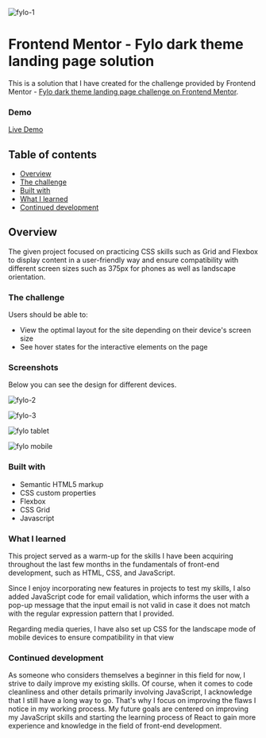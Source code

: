 ![fylo-1](https://github.com/Sab-Mos/fylo-dark-them-landing-page/assets/131381168/29fefd59-0de5-4061-b867-cbb1a062995d)

# Frontend Mentor - Fylo dark theme landing page solution

This is a solution that I have created for the challenge provided by Frontend Mentor - [Fylo dark theme landing page challenge on Frontend Mentor](https://www.frontendmentor.io/challenges/fylo-dark-theme-landing-page-5ca5f2d21e82137ec91a50fd).

### Demo
[Live Demo](https://65469fedbf24fd4520595135--friendly-haupia-35c0c9.netlify.app/)

## Table of contents

- [Overview](#overview)
- [The challenge](#the-challenge)
- [Built with](#built-with)
- [What I learned](#what-i-learned)
- [Continued development](#continued-development)

## Overview

The given project focused on practicing CSS skills such as Grid and Flexbox to display content in a user-friendly way and ensure compatibility with different screen sizes such as 375px for phones as well as landscape orientation.

### The challenge

Users should be able to:

- View the optimal layout for the site depending on their device's screen size
- See hover states for the interactive elements on the page

 ### Screenshots

Below you can see the design for different devices.

![fylo-2](https://github.com/Sab-Mos/fylo-dark-them-landing-page/assets/131381168/c7f8ee3b-b6a3-4bdd-ae8c-b1a1f7b36c93)

![fylo-3](https://github.com/Sab-Mos/fylo-dark-them-landing-page/assets/131381168/87bcfe04-8307-4751-b727-02a4d2301d3e)

![fylo tablet](https://github.com/Sab-Mos/fylo-dark-them-landing-page/assets/131381168/29acfed3-27db-47de-902a-e95d29becef7)

![fylo mobile](https://github.com/Sab-Mos/fylo-dark-them-landing-page/assets/131381168/a2943e65-ad07-4b06-a38e-8aa486610430)

### Built with

- Semantic HTML5 markup
- CSS custom properties
- Flexbox
- CSS Grid
- Javascript

### What I learned

This project served as a warm-up for the skills I have been acquiring throughout the last few months in the fundamentals of front-end development, such as HTML, CSS, and JavaScript.

Since I enjoy incorporating new features in projects to test my skills, I also added JavaScript code for email validation, which informs the user with a pop-up message that the input email is not valid in case it does not match with the regular expression pattern that I provided.

Regarding media queries, I have also set up CSS for the landscape mode of mobile devices to ensure compatibility in that view

### Continued development

As someone who considers themselves a beginner in this field for now, I strive to daily improve my existing skills. Of course, when it comes to code cleanliness and other details primarily involving JavaScript, I acknowledge that I still have a long way to go. That's why I focus on improving the flaws I notice in my working process. My future goals are centered on improving my JavaScript skills and starting the learning process of React to gain more experience and knowledge in the field of front-end development.

